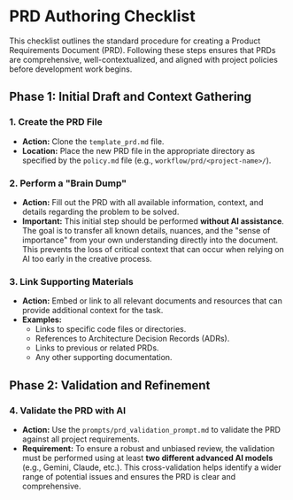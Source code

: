 # PRD Authoring Checklist

This checklist outlines the standard procedure for creating a Product Requirements Document (PRD). Following these steps ensures that PRDs are comprehensive, well-contextualized, and aligned with project policies before development work begins.

## Phase 1: Initial Draft and Context Gathering

### 1. Create the PRD File
- **Action:** Clone the `template_prd.md` file.
- **Location:** Place the new PRD file in the appropriate directory as specified by the `policy.md` file (e.g., `workflow/prd/<project-name>/`).

### 2. Perform a "Brain Dump"
- **Action:** Fill out the PRD with all available information, context, and details regarding the problem to be solved.
- **Important:** This initial step should be performed **without AI assistance**. The goal is to transfer all known details, nuances, and the "sense of importance" from your own understanding directly into the document. This prevents the loss of critical context that can occur when relying on AI too early in the creative process.

### 3. Link Supporting Materials
- **Action:** Embed or link to all relevant documents and resources that can provide additional context for the task.
- **Examples:**
    - Links to specific code files or directories.
    - References to Architecture Decision Records (ADRs).
    - Links to previous or related PRDs.
    - Any other supporting documentation.

## Phase 2: Validation and Refinement

### 4. Validate the PRD with AI
- **Action:** Use the `prompts/prd_validation_prompt.md` to validate the PRD against all project requirements.
- **Requirement:** To ensure a robust and unbiased review, the validation must be performed using at least **two different advanced AI models** (e.g., Gemini, Claude, etc.). This cross-validation helps identify a wider range of potential issues and ensures the PRD is clear and comprehensive.

